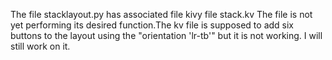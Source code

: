 The file stacklayout.py has associated file kivy file stack.kv
The file is not yet performing its desired function.The kv file is supposed to add
six buttons to the layout using the "orientation 'lr-tb'" but it is not working. I will still
work on it.

